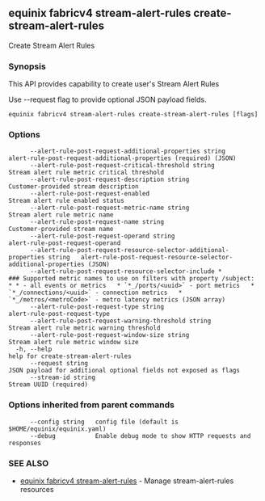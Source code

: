 ## equinix fabricv4 stream-alert-rules create-stream-alert-rules

Create Stream Alert Rules

### Synopsis

This API provides capability to create user's Stream Alert Rules

Use --request flag to provide optional JSON payload fields.

```
equinix fabricv4 stream-alert-rules create-stream-alert-rules [flags]
```

### Options

```
      --alert-rule-post-request-additional-properties string                     alert-rule-post-request-additional-properties (required) (JSON)
      --alert-rule-post-request-critical-threshold string                        Stream alert rule metric critical threshold
      --alert-rule-post-request-description string                               Customer-provided stream description
      --alert-rule-post-request-enabled                                          Stream alert rule enabled status
      --alert-rule-post-request-metric-name string                               Stream alert rule metric name
      --alert-rule-post-request-name string                                      Customer-provided stream name
      --alert-rule-post-request-operand string                                   alert-rule-post-request-operand
      --alert-rule-post-request-resource-selector-additional-properties string   alert-rule-post-request-resource-selector-additional-properties (JSON)
      --alert-rule-post-request-resource-selector-include *                      ### Supported metric names to use on filters with property /subject:   * * - all events or metrics   * `*_/ports/<uuid>` - port metrics   * `*_/connections/<uuid>` - connection metrics   * `*_/metros/<metroCode>` - metro latency metrics (JSON array)
      --alert-rule-post-request-type string                                      alert-rule-post-request-type
      --alert-rule-post-request-warning-threshold string                         Stream alert rule metric warning threshold
      --alert-rule-post-request-window-size string                               Stream alert rule metric window size
  -h, --help                                                                     help for create-stream-alert-rules
      --request string                                                           JSON payload for additional optional fields not exposed as flags
      --stream-id string                                                         Stream UUID (required)
```

### Options inherited from parent commands

```
      --config string   config file (default is $HOME/equinix/equinix.yaml)
      --debug           Enable debug mode to show HTTP requests and responses
```

### SEE ALSO

* [equinix fabricv4 stream-alert-rules](equinix_fabricv4_stream-alert-rules.md)	 - Manage stream-alert-rules resources

